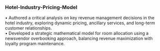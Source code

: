 ### Hotel-Industry-Pricing-Model

• Authored a critical analysis on key revenue management decisions in the hotel industry, exploring dynamic pricing, ancillary services, and long-term customer relationships.  
• Developed a strategic mathematical model for room allocation using a newsvendor overbooking approach, balancing revenue maximization with loyalty program maintenance.
